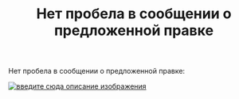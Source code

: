 ﻿---
title: "Нет пробела в сообщении о предложенной правке"
se.owner.user_id: 507426
se.owner.display_name: "wchistow"
se.owner.link: "https://ru.meta.stackoverflow.com/users/507426/wchistow"
se.link: "https://ru.meta.stackoverflow.com/questions/12657/%d0%9d%d0%b5%d1%82-%d0%bf%d1%80%d0%be%d0%b1%d0%b5%d0%bb%d0%b0-%d0%b2-%d1%81%d0%be%d0%be%d0%b1%d1%89%d0%b5%d0%bd%d0%b8%d0%b8-%d0%be-%d0%bf%d1%80%d0%b5%d0%b4%d0%bb%d0%be%d0%b6%d0%b5%d0%bd%d0%bd%d0%be%d0%b9-%d0%bf%d1%80%d0%b0%d0%b2%d0%ba%d0%b5"
se.question_id: 12657
se.post_type: question
---
<p>Нет пробела в сообщении о предложенной правке:</p>
<p><a href="https://i.stack.imgur.com/oFVyg.png" rel="nofollow noreferrer"><img src="https://i.stack.imgur.com/oFVyg.png" alt="введите сюда описание изображения" /></a></p>
